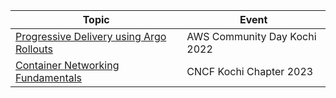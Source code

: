 

| Topic | Event 
|-------|------
| [Progressive Delivery using Argo Rollouts](./acd-kochi-29oct222/README.md) | AWS Community Day Kochi 2022
| [Container Networking Fundamentals](./cncf-kochi-29apr2023/README.md) | CNCF Kochi Chapter 2023
